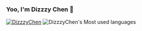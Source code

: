 ### Yoo, I'm Dizzzy Chen 👋
[![DizzzyChen](https://github-readme-stats.vercel.app/api?username=D1zzzY1)](https://github.com/anuraghazra/github-readme-stats) 
![DizzzyChen's Most used languages](https://github-readme-stats.vercel.app/api/top-langs/?username=D1zzzY1&layout=compact&hide_border=true&langs_count=10)
<!--
**D1zzzY1/D1zzzY1** is a ✨ _special_ ✨ repository because its `README.md` (this file) appears on your GitHub profile.

Here are some ideas to get you started:

- 🔭 I’m currently working on ...
- 🌱 I’m currently learning ...
- 👯 I’m looking to collaborate on ...
- 🤔 I’m looking for help with ...
- 💬 Ask me about ...
- 📫 How to reach me: ...
- 😄 Pronouns: ...
- ⚡ Fun fact: ...
-->

